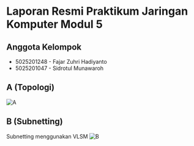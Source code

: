 # Laporan Resmi Praktikum Jaringan Komputer Modul 5

## Anggota Kelompok
- 5025201248 - Fajar Zuhri Hadiyanto
- 5025201047 - Sidrotul Munawaroh

## A (Topologi)

![A](https://user-images.githubusercontent.com/52820619/206482782-6879974b-5e52-4c33-a251-895e0ab717e6.png)

## B (Subnetting)

Subnetting menggunakan VLSM
![B](https://user-images.githubusercontent.com/52820619/206483036-26e2053a-52b7-4976-b2f2-3b5685043525.png)
